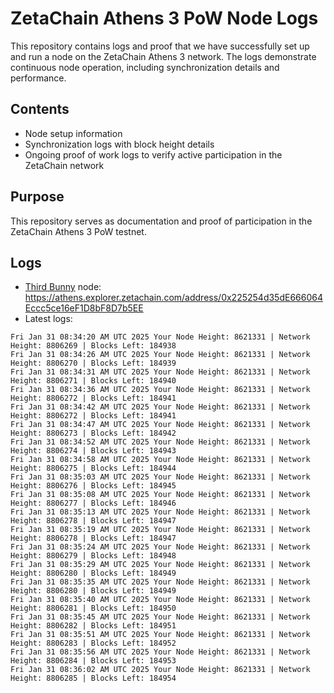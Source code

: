 # ZetaChain Athens 3 PoW Node Logs
This repository contains logs and proof that we have successfully set up and run a node on the ZetaChain Athens 3 network. The logs demonstrate continuous node operation, including synchronization details and performance.

## Contents
- Node setup information
- Synchronization logs with block height details
- Ongoing proof of work logs to verify active participation in the ZetaChain network

## Purpose
This repository serves as documentation and proof of participation in the ZetaChain Athens 3 PoW testnet.

## Logs

- [Third Bunny](https://thirdbunny.xyz/) node: https://athens.explorer.zetachain.com/address/0x225254d35dE666064Eccc5ce16eF1D8bF8D7b5EE
- Latest logs:
```
Fri Jan 31 08:34:20 AM UTC 2025 Your Node Height: 8621331 | Network Height: 8806269 | Blocks Left: 184938
Fri Jan 31 08:34:26 AM UTC 2025 Your Node Height: 8621331 | Network Height: 8806270 | Blocks Left: 184939
Fri Jan 31 08:34:31 AM UTC 2025 Your Node Height: 8621331 | Network Height: 8806271 | Blocks Left: 184940
Fri Jan 31 08:34:36 AM UTC 2025 Your Node Height: 8621331 | Network Height: 8806272 | Blocks Left: 184941
Fri Jan 31 08:34:42 AM UTC 2025 Your Node Height: 8621331 | Network Height: 8806272 | Blocks Left: 184941
Fri Jan 31 08:34:47 AM UTC 2025 Your Node Height: 8621331 | Network Height: 8806273 | Blocks Left: 184942
Fri Jan 31 08:34:52 AM UTC 2025 Your Node Height: 8621331 | Network Height: 8806274 | Blocks Left: 184943
Fri Jan 31 08:34:58 AM UTC 2025 Your Node Height: 8621331 | Network Height: 8806275 | Blocks Left: 184944
Fri Jan 31 08:35:03 AM UTC 2025 Your Node Height: 8621331 | Network Height: 8806276 | Blocks Left: 184945
Fri Jan 31 08:35:08 AM UTC 2025 Your Node Height: 8621331 | Network Height: 8806277 | Blocks Left: 184946
Fri Jan 31 08:35:13 AM UTC 2025 Your Node Height: 8621331 | Network Height: 8806278 | Blocks Left: 184947
Fri Jan 31 08:35:19 AM UTC 2025 Your Node Height: 8621331 | Network Height: 8806278 | Blocks Left: 184947
Fri Jan 31 08:35:24 AM UTC 2025 Your Node Height: 8621331 | Network Height: 8806279 | Blocks Left: 184948
Fri Jan 31 08:35:29 AM UTC 2025 Your Node Height: 8621331 | Network Height: 8806280 | Blocks Left: 184949
Fri Jan 31 08:35:35 AM UTC 2025 Your Node Height: 8621331 | Network Height: 8806280 | Blocks Left: 184949
Fri Jan 31 08:35:40 AM UTC 2025 Your Node Height: 8621331 | Network Height: 8806281 | Blocks Left: 184950
Fri Jan 31 08:35:45 AM UTC 2025 Your Node Height: 8621331 | Network Height: 8806282 | Blocks Left: 184951
Fri Jan 31 08:35:51 AM UTC 2025 Your Node Height: 8621331 | Network Height: 8806283 | Blocks Left: 184952
Fri Jan 31 08:35:56 AM UTC 2025 Your Node Height: 8621331 | Network Height: 8806284 | Blocks Left: 184953
Fri Jan 31 08:36:02 AM UTC 2025 Your Node Height: 8621331 | Network Height: 8806285 | Blocks Left: 184954
```

